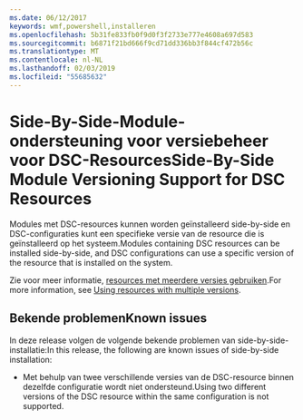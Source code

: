 ```yaml
---
ms.date: 06/12/2017
keywords: wmf,powershell,installeren
ms.openlocfilehash: 5b31fe833fb0f9d0f3f2733e777e4608a697d583
ms.sourcegitcommit: b6871f21bd666f9cd71dd336bb3f844cf472b56c
ms.translationtype: MT
ms.contentlocale: nl-NL
ms.lasthandoff: 02/03/2019
ms.locfileid: "55685632"
---
```

# <a name="side-by-side-module-versioning-support-for-dsc-resources"></a><span data-ttu-id="df52c-102">Side-By-Side-Module-ondersteuning voor versiebeheer voor DSC-Resources</span><span class="sxs-lookup"><span data-stu-id="df52c-102">Side-By-Side Module Versioning Support for DSC Resources</span></span>

<span data-ttu-id="df52c-103">Modules met DSC-resources kunnen worden geïnstalleerd side-by-side en DSC-configuraties kunt een specifieke versie van de resource die is geïnstalleerd op het systeem.</span><span class="sxs-lookup"><span data-stu-id="df52c-103">Modules containing DSC resources can be installed side-by-side, and DSC configurations can use a specific version of the resource that is installed on the system.</span></span>

<span data-ttu-id="df52c-104">Zie voor meer informatie, [resources met meerdere versies gebruiken](https://msdn.microsoft.com/powershell/dsc/sxsresource).</span><span class="sxs-lookup"><span data-stu-id="df52c-104">For more information, see [Using resources with multiple versions](https://msdn.microsoft.com/powershell/dsc/sxsresource).</span></span>

## <a name="known-issues"></a><span data-ttu-id="df52c-105">Bekende problemen</span><span class="sxs-lookup"><span data-stu-id="df52c-105">Known issues</span></span>

<span data-ttu-id="df52c-106">In deze release volgen de volgende bekende problemen van side-by-side-installatie:</span><span class="sxs-lookup"><span data-stu-id="df52c-106">In this release, the following are known issues of side-by-side installation:</span></span>

-   <span data-ttu-id="df52c-107">Met behulp van twee verschillende versies van de DSC-resource binnen dezelfde configuratie wordt niet ondersteund.</span><span class="sxs-lookup"><span data-stu-id="df52c-107">Using two different versions of the DSC resource within the same configuration is not supported.</span></span>
